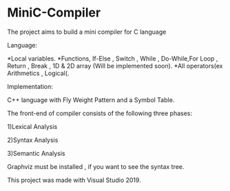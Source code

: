 # MiniC-Compiler
The project aims to build a mini compiler for C language

Language:

*Local variables.
*Functions, If-Else , Switch , While , Do-While,For Loop , Return , Break , 1D & 2D array (Will be implemented soon).
*All operators(ex Arithmetics , Logical(.

Implementation:

C++ language with Fly Weight Pattern and a Symbol Table.

The front-end of compiler consists of the following three phases:

 1)Lexical Analysis

 2)Syntax Analysis
 
 3)Semantic Analysis

Graphviz must be installed , if you want to see the syntax tree.

This project was made with Visual Studio 2019.
